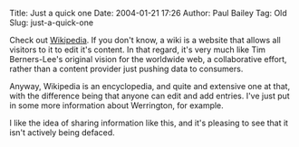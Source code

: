 Title: Just a quick one
Date: 2004-01-21 17:26
Author: Paul Bailey
Tag: Old
Slug: just-a-quick-one

Check out [Wikipedia][]. If you don't know, a wiki is a website that
allows all visitors to it to edit it's content. In that regard, it's
very much like Tim Berners-Lee's original vision for the worldwide web,
a collaborative effort, rather than a content provider just pushing data
to consumers.

Anyway, Wikipedia is an encyclopedia, and quite and extensive one at
that, with the difference being that anyone can edit and add entries.
I've just put in some more information about Werrington, for example.

I like the idea of sharing information like this, and it's pleasing to
see that it isn't actively being defaced.

  [Wikipedia]: http://web.archive.org/web/20040208224339/http://www.wikipedia.com/
